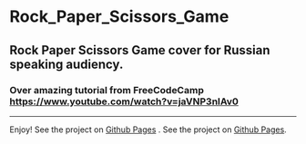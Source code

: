 # Rock_Paper_Scissors_Game

## Rock Paper Scissors Game cover for Russian speaking audiency.

### Over amazing tutorial from FreeCodeCamp https://www.youtube.com/watch?v=jaVNP3nIAv0
---
Enjoy!
See the project on [Github Pages](https://Hacking-NASSA-with-HTML.github.io/Rock_Paper_Scissors_Game) .
See the project on [Github Pages](https://Hacking-NASSA-with-HTML.github.io/Cleopatra).
